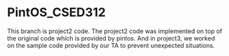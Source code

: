 # PintOS_CSED312

This branch is project2 code. The project2 code was implemented on top of the original code which is provided by pintos. 
And in project3, we worked on the sample code provided by our TA to prevent unexpected situations.
